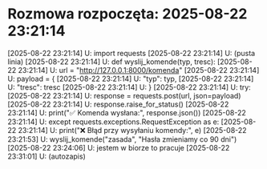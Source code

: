 # Rozmowa rozpoczęta: 2025-08-22 23:21:14
[2025-08-22 23:21:14] U: import requests
[2025-08-22 23:21:14] U: (pusta linia)
[2025-08-22 23:21:14] U: def wyslij_komende(typ, tresc):
[2025-08-22 23:21:14] U: url = "http://127.0.0.1:8000/komenda"
[2025-08-22 23:21:14] U: payload = {
[2025-08-22 23:21:14] U: "typ": typ,
[2025-08-22 23:21:14] U: "tresc": tresc
[2025-08-22 23:21:14] U: }
[2025-08-22 23:21:14] U: try:
[2025-08-22 23:21:14] U: response = requests.post(url, json=payload)
[2025-08-22 23:21:14] U: response.raise_for_status()
[2025-08-22 23:21:14] U: print("✅ Komenda wysłana:", response.json())
[2025-08-22 23:21:14] U: except requests.exceptions.RequestException as e:
[2025-08-22 23:21:14] U: print("❌ Błąd przy wysyłaniu komendy:", e)
[2025-08-22 23:21:53] U: wyslij_komende("zasada", "Hasła zmieniamy co 90 dni")
[2025-08-22 23:24:06] U: jestem w biorze to pracuje
[2025-08-22 23:31:01] U: (autozapis)
